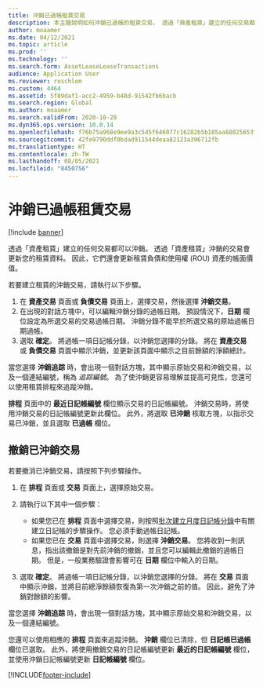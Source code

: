 ```yaml
---
title: 沖銷已過帳租賃交易
description: 本主題說明如何沖銷已過帳的租賃交易。 透過「資產租賃」建立的任何交易都可以沖銷。
author: moaamer
ms.date: 04/12/2021
ms.topic: article
ms.prod: ''
ms.technology: ''
ms.search.form: AssetLeaseLeaseTransactions
audience: Application User
ms.reviewer: roschlom
ms.custom: 4464
ms.assetid: 5f89daf1-acc2-4959-b48d-91542fb6bacb
ms.search.region: Global
ms.author: moaamer
ms.search.validFrom: 2020-10-28
ms.dyn365.ops.version: 10.0.14
ms.openlocfilehash: f76b75a968e9ee9a3c545f646077c16282b5b185aa88025653f7443fbcfd9581
ms.sourcegitcommit: 42fe9790ddf0bdad911544deaa82123a396712fb
ms.translationtype: HT
ms.contentlocale: zh-TW
ms.lasthandoff: 08/05/2021
ms.locfileid: "8450756"
---
```

# <a name="reverse-posted-lease-transactions"></a>沖銷已過帳租賃交易

[!include [banner](../includes/banner.md)]

透過「資產租賃」建立的任何交易都可以沖銷。 透過「資產租賃」沖銷的交易會更新您的租賃資料。 因此，它們還會更新租賃負債和使用權 (ROU) 資產的帳面價值。

若要建立租賃的沖銷交易，請執行以下步驟。

1. 在 **資產交易** 頁面或 **負債交易** 頁面上，選擇交易，然後選擇 **沖銷交易**。
2. 在出現的對話方塊中，可以編輯沖銷分錄的過帳日期。 預設情況下，**日期** 欄位設定為所選交易的交易過帳日期。 沖銷分錄不能早於所選交易的原始過帳日期過帳。
3. 選取 **確定**。 將過帳一項日記帳分錄，以沖銷您選擇的分錄。 將在 **資產交易** 或 **負債交易** 頁面中顯示沖銷，並更新該頁面中顯示之目前餘額的淨額總計。

當您選擇 **沖銷追踪** 時，會出現一個對話方塊，其中顯示原始交易和沖銷交易，以及一個連結編號，稱為 *追踪編號*。 為了使沖銷更容易理解並提高可見性，您還可以使用租賃排程來追蹤沖銷。

**排程** 頁面中的 **最近日記帳編號** 欄位顯示交易的日記帳編號。 沖銷交易時，將使用沖銷交易的日記帳編號更新此欄位。 此外，將選取 **已沖銷** 核取方塊，以指示交易已沖銷，並且選取 **已過帳** 欄位。

## <a name="revoke-a-reversed-transaction"></a>撤銷已沖銷交易

若要撤消已沖銷交易，請按照下列步驟操作。

1. 在 **排程** 頁面或 **交易** 頁面上，選擇原始交易。
2. 請執行以下其中一個步驟：

    - 如果您已在 **排程** 頁面中選擇交易，則按照[批次建立月度日記帳分錄](create-monthly-journals-batch.md)中有關建立日記帳的步驟操作。 您必須手動過帳日記帳。
    - 如果您已在 **交易** 頁面中選擇交易，則選擇 **沖銷交易**。 您將收到一則訊息，指出該撤銷是對先前沖銷的撤銷，並且您可以編輯此撤銷的過帳日期。 但是，一般業務驗證會影響可在 **日期** 欄位中輸入的日期。 

3. 選取 **確定**。 將過帳一項日記帳分錄，以沖銷您選擇的分錄。 將在 **交易** 頁面中顯示沖銷，並將目前總淨餘額恢復為第一次沖銷之前的值。 因此，避免了沖銷對餘額的影響。

當您選擇 **沖銷追踪** 時，會出現一個對話方塊，其中顯示原始交易和沖銷交易，以及一個連結編號。

您還可以使用相應的 **排程** 頁面來追蹤沖銷。 **沖銷** 欄位已清除，但 **日記帳已過帳** 欄位已選取。 此外，將使用撤銷交易的日記帳編號更新 **最近的日記帳編號** 欄位，並使用沖銷日記帳編號更新 **日記帳編號** 欄位。


[!INCLUDE[footer-include](../../includes/footer-banner.md)]
